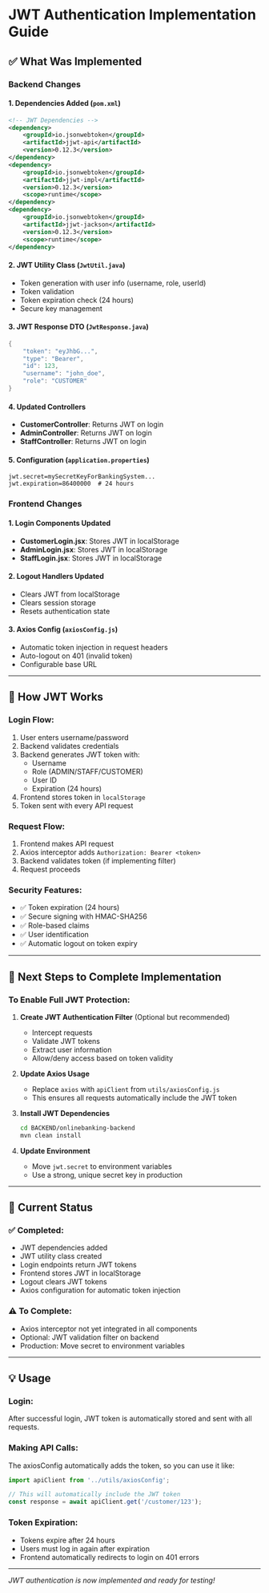 # JWT Authentication Implementation Guide

## ✅ What Was Implemented

### Backend Changes

#### 1. **Dependencies Added** (`pom.xml`)
```xml
<!-- JWT Dependencies -->
<dependency>
    <groupId>io.jsonwebtoken</groupId>
    <artifactId>jjwt-api</artifactId>
    <version>0.12.3</version>
</dependency>
<dependency>
    <groupId>io.jsonwebtoken</groupId>
    <artifactId>jjwt-impl</artifactId>
    <version>0.12.3</version>
    <scope>runtime</scope>
</dependency>
<dependency>
    <groupId>io.jsonwebtoken</groupId>
    <artifactId>jjwt-jackson</artifactId>
    <version>0.12.3</version>
    <scope>runtime</scope>
</dependency>
```

#### 2. **JWT Utility Class** (`JwtUtil.java`)
- Token generation with user info (username, role, userId)
- Token validation
- Token expiration check (24 hours)
- Secure key management

#### 3. **JWT Response DTO** (`JwtResponse.java`)
```java
{
    "token": "eyJhbG...",
    "type": "Bearer",
    "id": 123,
    "username": "john_doe",
    "role": "CUSTOMER"
}
```

#### 4. **Updated Controllers**
- **CustomerController**: Returns JWT on login
- **AdminController**: Returns JWT on login
- **StaffController**: Returns JWT on login

#### 5. **Configuration** (`application.properties`)
```properties
jwt.secret=mySecretKeyForBankingSystem...
jwt.expiration=86400000  # 24 hours
```

### Frontend Changes

#### 1. **Login Components Updated**
- **CustomerLogin.jsx**: Stores JWT in localStorage
- **AdminLogin.jsx**: Stores JWT in localStorage
- **StaffLogin.jsx**: Stores JWT in localStorage

#### 2. **Logout Handlers Updated**
- Clears JWT from localStorage
- Clears session storage
- Resets authentication state

#### 3. **Axios Config** (`axiosConfig.js`)
- Automatic token injection in request headers
- Auto-logout on 401 (invalid token)
- Configurable base URL

---

## 🔐 How JWT Works

### **Login Flow:**
1. User enters username/password
2. Backend validates credentials
3. Backend generates JWT token with:
   - Username
   - Role (ADMIN/STAFF/CUSTOMER)
   - User ID
   - Expiration (24 hours)
4. Frontend stores token in `localStorage`
5. Token sent with every API request

### **Request Flow:**
1. Frontend makes API request
2. Axios interceptor adds `Authorization: Bearer <token>`
3. Backend validates token (if implementing filter)
4. Request proceeds

### **Security Features:**
- ✅ Token expiration (24 hours)
- ✅ Secure signing with HMAC-SHA256
- ✅ Role-based claims
- ✅ User identification
- ✅ Automatic logout on token expiry

---

## 🚀 Next Steps to Complete Implementation

### **To Enable Full JWT Protection:**

1. **Create JWT Authentication Filter** (Optional but recommended)
   - Intercept requests
   - Validate JWT tokens
   - Extract user information
   - Allow/deny access based on token validity

2. **Update Axios Usage**
   - Replace `axios` with `apiClient` from `utils/axiosConfig.js`
   - This ensures all requests automatically include the JWT token

3. **Install JWT Dependencies**
   ```bash
   cd BACKEND/onlinebanking-backend
   mvn clean install
   ```

4. **Update Environment**
   - Move `jwt.secret` to environment variables
   - Use a strong, unique secret key in production

---

## 📝 Current Status

### ✅ **Completed:**
- JWT dependencies added
- JWT utility class created
- Login endpoints return JWT tokens
- Frontend stores JWT in localStorage
- Logout clears JWT tokens
- Axios configuration for automatic token injection

### ⚠️ **To Complete:**
- Axios interceptor not yet integrated in all components
- Optional: JWT validation filter on backend
- Production: Move secret to environment variables

---

## 💡 Usage

### **Login:**
After successful login, JWT token is automatically stored and sent with all requests.

### **Making API Calls:**
The axiosConfig automatically adds the token, so you can use it like:
```javascript
import apiClient from '../utils/axiosConfig';

// This will automatically include the JWT token
const response = await apiClient.get('/customer/123');
```

### **Token Expiration:**
- Tokens expire after 24 hours
- Users must log in again after expiration
- Frontend automatically redirects to login on 401 errors

---

*JWT authentication is now implemented and ready for testing!*

